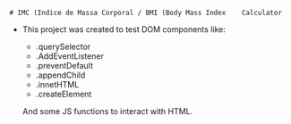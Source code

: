 
 
    # IMC (Indice de Massa Corporal / BMI (Body Mass Index    Calculator


 - This project was created to test DOM components like:
 
   * .querySelector
   * .AddEventListener
   * .preventDefault
   * .appendChild
   * .innetHTML
   * .createElement  
   
   
   And some JS functions to interact with HTML.
